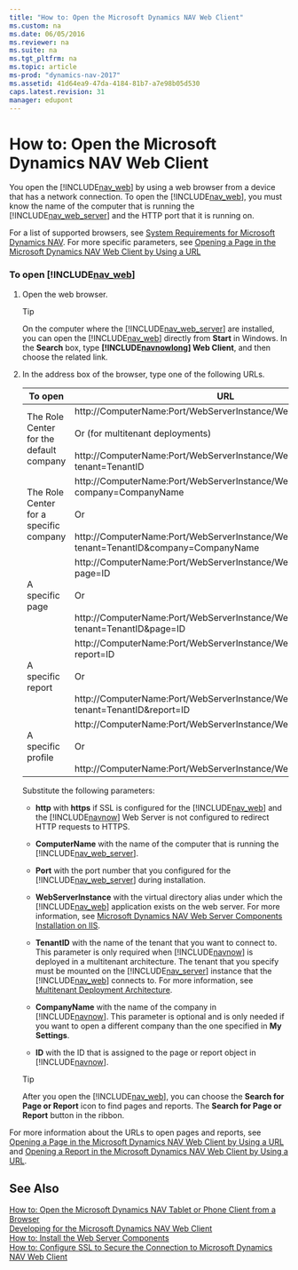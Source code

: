 ```yaml
---
title: "How to: Open the Microsoft Dynamics NAV Web Client"
ms.custom: na
ms.date: 06/05/2016
ms.reviewer: na
ms.suite: na
ms.tgt_pltfrm: na
ms.topic: article
ms-prod: "dynamics-nav-2017"
ms.assetid: 41d64ea9-47da-4184-81b7-a7e98b05d530
caps.latest.revision: 31
manager: edupont
---
```

# How to: Open the Microsoft Dynamics NAV Web Client
You open the [!INCLUDE[nav_web](includes/nav_web_md.md)] by using a web browser from a device that has a network connection. To open the [!INCLUDE[nav_web](includes/nav_web_md.md)], you must know the name of the computer that is running the [!INCLUDE[nav_web_server](includes/nav_web_server_md.md)] and the HTTP port that it is running on.  

 For a list of supported browsers, see [System Requirements for Microsoft Dynamics NAV](System-Requirements-for-Microsoft-Dynamics-NAV.md). For more specific parameters, see [Opening a Page in the Microsoft Dynamics NAV Web Client by Using a URL](Opening-a-Page-in-the-Microsoft-Dynamics-NAV-Web-Client-by-Using-a-URL.md)  

### To open [!INCLUDE[nav_web](includes/nav_web_md.md)]  

1.  Open the web browser.  

    > [!TIP]  
    >  On the computer where the [!INCLUDE[nav_web_server](includes/nav_web_server_md.md)] are installed, you can open the [!INCLUDE[nav_web](includes/nav_web_md.md)] directly from **Start** in Windows. In the **Search** box, type **[!INCLUDE[navnowlong](includes/navnowlong_md.md)] Web Client**, and then choose the related link.  

2.  In the address box of the browser, type one of the following URLs.  

    |To open|URL|Example|  
    |-------------|---------|-------------|  
    |The Role Center for the default company|http://ComputerName:Port/WebServerInstance/WebClient<br /><br /> Or \(for multitenant deployments\)<br /><br /> http://ComputerName:Port/WebServerInstance/WebClient/default.aspx?tenant=TenantID|http://MyNAVWeb:8080/[!INCLUDE[nav_server_instance](includes/nav_server_instance_md.md)]/WebClient|  
    |The Role Center for a specific company|http://ComputerName:Port/WebServerInstance/WebClient/default.aspx?company=CompanyName<br /><br /> Or<br /><br /> http://ComputerName:Port/WebServerInstance/WebClient/default.aspx?tenant=TenantID&company=CompanyName|http://MyNAVWeb:8080/[!INCLUDE[nav_server_instance](includes/nav_server_instance_md.md)]/WebClient/default.aspx?company=CRONUS%20International%20Ltd.|  
    |A specific page|http://ComputerName:Port/WebServerInstance/WebClient/default.aspx?page=ID<br /><br /> Or<br /><br /> http://ComputerName:Port/WebServerInstance/WebClient/default.aspx?tenant=TenantID&page=ID|http://MyNAVWeb:8080/[!INCLUDE[nav_server_instance](includes/nav_server_instance_md.md)]/WebClient/default.aspx?page=22|  
    |A specific report|http://ComputerName:Port/WebServerInstance/WebClient/default.aspx?report=ID<br /><br /> Or<br /><br /> http://ComputerName:Port/WebServerInstance/WebClient/default.aspx?tenant=TenantID&report=ID|http://MyNAVWeb:8080/[!INCLUDE[nav_server_instance](includes/nav_server_instance_md.md)]/WebClient/default.aspx?report=5|  
    |A specific profile|http://ComputerName:Port/WebServerInstance/WebClient/?profile=ID<br /><br /> Or<br /><br /> http://ComputerName:Port/WebServerInstance/WebClient/?profile=ID|http://MyNAVWeb:8080/[!INCLUDE[nav_server_instance](includes/nav_server_instance_md.md)]/WebClient/?profile=Small-Business|  

     Substitute the following parameters:  

    -   **http** with **https** if SSL is configured for the [!INCLUDE[nav_web](includes/nav_web_md.md)] and the [!INCLUDE[navnow](includes/navnow_md.md)] Web Server is not configured to redirect HTTP requests to HTTPS.  

    -   **ComputerName** with the name of the computer that is running the [!INCLUDE[nav_web_server](includes/nav_web_server_md.md)].  

    -   **Port** with the port number that you configured for the [!INCLUDE[nav_web_server](includes/nav_web_server_md.md)] during installation.  

    -   **WebServerInstance** with the virtual directory alias under which the [!INCLUDE[nav_web](includes/nav_web_md.md)] application exists on the web server. For more information, see [Microsoft Dynamics NAV Web Server Components Installation on IIS](Deploying-the-Microsoft-Dynamics-NAV-Web-Server-Components.md#WebClientonIIS).  

    -   **TenantID** with the name of the tenant that you want to connect to. This parameter is only required when [!INCLUDE[navnow](includes/navnow_md.md)] is deployed in a multitenant architecture. The tenant that you specify must be mounted on the [!INCLUDE[nav_server](includes/nav_server_md.md)] instance that the [!INCLUDE[nav_web](includes/nav_web_md.md)] connects to. For more information, see [Multitenant Deployment Architecture](Multitenant-Deployment-Architecture.md).  

    -   **CompanyName** with the name of the company in [!INCLUDE[navnow](includes/navnow_md.md)]. This parameter is optional and is only needed if you want to open a different company than the one specified in **My Settings**.  

    -   **ID** with the ID that is assigned to the page or report object in [!INCLUDE[navnow](includes/navnow_md.md)].  

    > [!TIP]  
    >  After you open the [!INCLUDE[nav_web](includes/nav_web_md.md)], you can choose the **Search for Page or Report** icon to find pages and reports. The **Search for Page or Report** button in the ribbon.  

 For more information about the URLs to open pages and reports, see [Opening a Page in the Microsoft Dynamics NAV Web Client by Using a URL](Opening-a-Page-in-the-Microsoft-Dynamics-NAV-Web-Client-by-Using-a-URL.md) and [Opening a Report in the Microsoft Dynamics NAV Web Client by Using a URL](Opening-a-Report-in-the-Microsoft-Dynamics-NAV-Web-Client-by-Using-a-URL.md).  

## See Also  
 [How to: Open the Microsoft Dynamics NAV Tablet or Phone Client from a Browser](How-to--Open-the-Microsoft-Dynamics-NAV-Tablet-or-Phone-Client-from-a-Browser.md)   
 [Developing for the Microsoft Dynamics NAV Web Client](Developing-for-the-Microsoft-Dynamics-NAV-Web-Client.md)   
 [How to: Install the Web Server Components](How-to--Install-the-Web-Server-Components.md)   
 [How to: Configure SSL to Secure the Connection to Microsoft Dynamics NAV Web Client](How-to--Configure-SSL-to-Secure-the-Connection-to-Microsoft-Dynamics-NAV-Web-Client.md)
